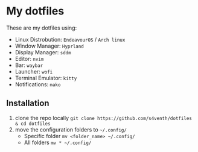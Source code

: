 # My dotfiles
These are my dotfiles using:
- Linux Distrobution:  `EndeavourOS` / `Arch linux`
- Window Manager: `Hyprland`
- Display Manager: `sddm`
- Editor: `nvim`
- Bar: `waybar`
- Launcher: `wofi`
- Terminal Emulator: `kitty`
- Notifications: `mako`

## Installation
1. clone the repo locally `git clone https://github.com/s4venth/dotfiles & cd dotfiles`
2. move the configuration folders to `~/.config/`
   - Specific folder `mv <folder_name> ~/.config/`
   - All folders `mv * ~/.config/`
